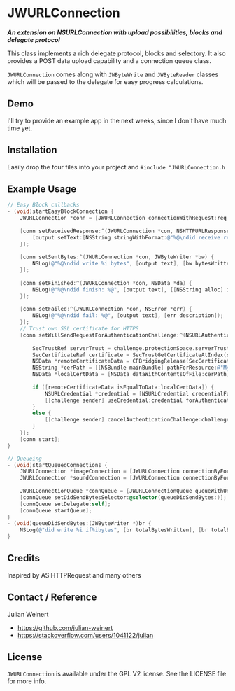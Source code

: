 # JWURLConnection
***An extension on NSURLConnection with upload possibilities, blocks and delegate protocol***

This class implements a rich delegate protocol, blocks and selectory.
It also provides a POST data upload capability and a connection queue class.

`JWURLConnection` comes along with `JWByteWrite` and `JWByteReader` classes which will be passed to the delegate for easy progress calculations.

## Demo
I'll try to provide an example app in the next weeks, since I don't have much time yet.

## Installation
Easily drop the four files into your project and `#include "JWURLConnection.h`

## Example Usage
``` objective-c
// Easy Block callbacks
- (void)startEasyBlockConnection {
	JWURLConnection *conn = [JWURLConnection connectionWithRequest:req delegate:nil];
	
	[conn setReceivedResponse:^(JWURLConnection *con, NSHTTPURLResponse *resp) {
		[output setText:[NSString stringWithFormat:@"%@\ndid receive response: %@", [output text], [resp allHeaderFields]]];
	}];
	
	[conn setSentBytes:^(JWURLConnection *con, JWByteWriter *bw) {
		NSLog(@"%@\ndid write %i bytes", [output text], [bw bytesWritten]);
	}];
	
	[conn setFinished:^(JWURLConnection *con, NSData *da) {
		NSLog(@"%@\ndid finish: %@", [output text], [[NSString alloc] initWithData:da encoding:NSUTF8StringEncoding]);
	}];
	
	[conn setFailed:^(JWURLConnection *con, NSError *err) {
		NSLog(@"%@\ndid fail: %@", [output text], [err description]);
	}];
	// Trust own SSL certificate for HTTPS
	[conn setWillSendRequestForAuthenticationChallenge:^(NSURLAuthenticationChallenge *challenge) {
			
		SecTrustRef serverTrust = challenge.protectionSpace.serverTrust;
		SecCertificateRef certificate = SecTrustGetCertificateAtIndex(serverTrust, 0);
		NSData *remoteCertificateData = CFBridgingRelease(SecCertificateCopyData(certificate));
		NSString *cerPath = [[NSBundle mainBundle] pathForResource:@"MyLocalCertificate" ofType:@"cer"];
		NSData *localCertData = [NSData dataWithContentsOfFile:cerPath];
		
		if ([remoteCertificateData isEqualToData:localCertData]) {
			NSURLCredential *credential = [NSURLCredential credentialForTrust:serverTrust];
			[[challenge sender] useCredential:credential forAuthenticatinChallenge:challenge];
		}
		else {
			[[challenge sender] cancelAuthenticationChallenge:challenge];
		}
	}];
	[conn start];
}

// Queueing
- (void)startQueuedConnections {
	JWURLConnection *imageConnection = [JWURLConnection connectionByFormUploadingData:[NSData dataWithContentsOfFile:[NSBundle pathToResource:@"image" ofType:@"jpg" inDirectory:imgDir]]];
	JWURLConnection *soundConnection = [JWURLConnection connectionByFormUploadingData:[NSData dataWithContentsOfFile:[NSBundle pathToResource:@"voices" ofType:@"mp3W inDirectory:soundDir]]];
	
	JWURLConnectionQueue *connQueue = [JWURLConnectionQueue queueWithURLConnections:@[imageConnection, soundConnection]];
	[connQueue setDidSendBytesSelector:@selector(queueDidSendBytes:)];
	[connQueue setDelegate:self];
	[connQueue startQueue];
}
- (void)queueDidSendBytes:(JWByteWriter *)br {
	NSLog(@"did write %i if%ibytes", [br totalBytesWritten], [br totalBytesExpectedToWrite]);
}
```

## Credits
Inspired by ASIHTTPRequest and many others


## Contact / Reference
Julian Weinert

- https://github.com/julian-weinert
- https://stackoverflow.com/users/1041122/julian

## License
`JWURLConnection` is available under the GPL V2 license. See the LICENSE file for more info.
